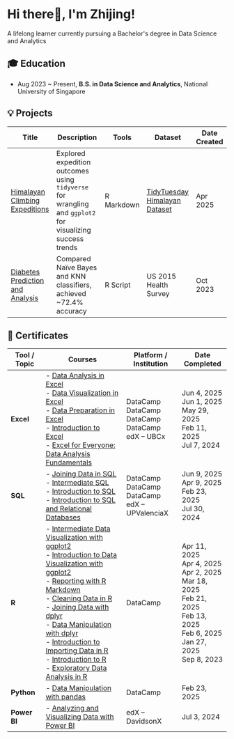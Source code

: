 # Hi there👋, I'm Zhijing!  
A lifelong learner currently pursuing a Bachelor's degree in Data Science and Analytics
## 🎓 Education
- Aug 2023 ~ Present, **B.S. in Data Science and Analytics**, National University of Singapore 
  
## 💡 Projects

| Title                                | Description                                                                                         | Tools                                                                                 | Dataset                                                                                          | Date Created |
|-------------------------------------|-----------------------------------------------------------------------------------------------------|--------------------------------------------------------------------------------------------------|--------------------------------------------------------------------------------------------------|----------------|
| [Himalayan Climbing Expeditions](https://github.com/zhijing31/Himalayan-Climbing-Expeditions)      | Explored expedition outcomes using `tidyverse` for wrangling and `ggplot2` for visualizing success trends | R Markdown                                                                                      | [TidyTuesday Himalayan Dataset](https://github.com/rfordatascience/tidytuesday/tree/main/data/2025/2025-01-21) | Apr 2025       |
| [Diabetes Prediction and Analysis](https://github.com/zhijing31/Diabetes-Statistical-Report)  | Compared Naïve Bayes and KNN classifiers, achieved ~72.4% accuracy                                  | R Script                                                                                         | US 2015 Health Survey                                                                             | Oct 2023       |


## 📜 Certificates

| Tool / Topic    | Courses                                                                                                           | Platform / Institution                         | Date Completed       |
|----------------|--------------------------------------------------------------------------------------------------------------------|------------------------------------------------|----------------------|
| **Excel**      | - [Data Analysis in Excel](https://www.datacamp.com/completed/statement-of-accomplishment/course/767a28386f409b7af557dfbdfafb2192f7867f14) <br> - [Data Visualization in Excel](https://www.datacamp.com/completed/statement-of-accomplishment/course/5e91d4ba72586ef74e63ff6f6b1e84ae11d43155) <br> - [Data Preparation in Excel](https://www.datacamp.com/completed/statement-of-accomplishment/course/6bdd0d4db0011c887abee52f220c8e3f44553b08) <br> - [Introduction to Excel](https://www.datacamp.com/completed/statement-of-accomplishment/course/69f30c5b586304f610a3f1998ae19e5e31200007) <br> - [Excel for Everyone: Data Analysis Fundamentals](https://courses.edx.org/certificates/f3bacd037cf242f5b9b84903584b5796) | DataCamp <br> DataCamp <br> DataCamp <br> DataCamp <br> edX – UBCx | Jun 4, 2025 <br> Jun 1, 2025 <br> May 29, 2025 <br> Feb 11, 2025 <br> Jul 7, 2024 |
| **SQL**        | - [Joining Data in SQL](https://www.datacamp.com/completed/statement-of-accomplishment/course/74365903be346c283d81ca0d2dce808deb78b27f) <br> - [Intermediate SQL](https://www.datacamp.com/completed/statement-of-accomplishment/course/f459d7a85baf236e2b79078360ba0abc0dc08d10) <br> - [Introduction to SQL](https://www.datacamp.com/completed/statement-of-accomplishment/course/0de0cb10fac48079bf9466a6797f7d6220b16b3e) <br> - [Introduction to SQL and Relational Databases](https://courses.edx.org/certificates/217ee93123f940e3929778e7f137b4ba) | DataCamp <br> DataCamp <br> DataCamp <br> edX – UPValenciaX | Jun 9, 2025 <br> Apr 9, 2025 <br> Feb 23, 2025 <br> Jul 30, 2024 |
| **R**          | - [Intermediate Data Visualization with ggplot2](https://www.datacamp.com/completed/statement-of-accomplishment/course/2e5f3800ec5219d24aa31c725d8d66c5c49ef40a) <br> - [Introduction to Data Visualization with ggplot2](https://www.datacamp.com/completed/statement-of-accomplishment/course/ab545ef4eb6b3e2b982e975b86605a71491a53ac) <br> - [Reporting with R Markdown](https://www.datacamp.com/completed/statement-of-accomplishment/course/7c322f37186b347607b18bec546b29c98d021b9a) <br> - [Cleaning Data in R](https://www.datacamp.com/completed/statement-of-accomplishment/course/f189aa76a67e2172ba1fd52d1dc5af098ffc2156) <br> - [Joining Data with dplyr](https://www.datacamp.com/completed/statement-of-accomplishment/course/93e301284c9f2f46facebb6f3164f1c323d44e14) <br> - [Data Manipulation with dplyr](https://www.datacamp.com/completed/statement-of-accomplishment/course/a6fa214ae2f3fd723e863f49505c13f82be104f6) <br> - [Introduction to Importing Data in R](https://www.datacamp.com/completed/statement-of-accomplishment/course/b517fa526808557a6a71d404751cf3ed3dc3fbde) <br> - [Introduction to R](https://www.datacamp.com/completed/statement-of-accomplishment/course/1e3ec380645770ce2543210a9da99b543bc6a5ad) <br> - [Exploratory Data Analysis in R](https://www.datacamp.com/completed/statement-of-accomplishment/course/55e5ab25a814ea65a3fc68b4c6ae9934c20c7b9a) | DataCamp | Apr 11, 2025 <br> Apr 4, 2025 <br> Apr 2, 2025 <br> Mar 18, 2025 <br> Feb 21, 2025 <br> Feb 13, 2025 <br> Feb 6, 2025 <br> Jan 27, 2025 <br> Sep 8, 2023 |
| **Python**     | - [Data Manipulation with pandas](https://www.datacamp.com/completed/statement-of-accomplishment/course/5f757b94737f4e70636981526d0d81fb18ac8e71) | DataCamp | Feb 23, 2025 |
| **Power BI**   | - [Analyzing and Visualizing Data with Power BI](https://courses.edx.org/certificates/a6dc74bae2a34d8eaa0d0c99be4b0b7a) | edX – DavidsonX | Jul 3, 2024 |

